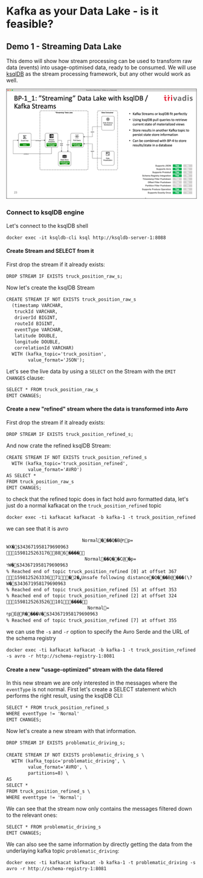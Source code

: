 # Kafka as your Data Lake - is it feasible?

## Demo 1 - Streaming Data Lake

This demo will show how stream processing can be used to transform raw data (events) into usage-optimised data, ready to be consumed. We will use [ksqlDB](http://ksqldb.io) as the stream processing framework, but any other would work as well.

![Alt Image Text](./images/demo-1-ksqldb.png "Demo 1 - KsqlDB")

### Connect to ksqlDB engine

Let's connect to the ksqlDB shell

```
docker exec -it ksqldb-cli ksql http://ksqldb-server-1:8088
```

#### Create Stream and SELECT from it

First drop the stream if it already exists:

```
DROP STREAM IF EXISTS truck_position_raw_s;
```

Now let's create the ksqlDB Stream

```
CREATE STREAM IF NOT EXISTS truck_position_raw_s 
  (timestamp VARCHAR, 
   truckId VARCHAR, 
   driverId BIGINT, 
   routeId BIGINT,
   eventType VARCHAR,
   latitude DOUBLE,
   longitude DOUBLE,
   correlationId VARCHAR)
  WITH (kafka_topic='truck_position',
        value_format='JSON');
```

Let's see the live data by using a `SELECT` on the Stream with the `EMIT CHANGES` clause:

```
SELECT * FROM truck_position_raw_s 
EMIT CHANGES;
```

#### Create a new "refined" stream where the data is transformed into Avro

First drop the stream if it already exists:

```
DROP STREAM IF EXISTS truck_position_refined_s;
```

And now crate the refined ksqlDB Stream:

```
CREATE STREAM IF NOT EXISTS truck_position_refined_s 
  WITH (kafka_topic='truck_position_refined',
        value_format='AVRO')
AS SELECT *
FROM truck_position_raw_s
EMIT CHANGES;
```

to check that the refined topic does in fact hold avro formatted data, let's just do a normal kafkacat on the `truck_position_refined` topic

```
docker exec -ti kafkacat kafkacat -b kafka-1 -t truck_position_refined
```

we can see that it is avro 

```
                            Normal���Q�B@ףp=
WX�$343671958179690963
1598125263176886����
                             Normal��Q��C@�p=
דW�$343671958179690963
% Reached end of topic truck_position_refined [0] at offset 367
159812526333671�ߩ�2Unsafe following distance�Q���B@���(\?W�$343671958179690963
% Reached end of topic truck_position_refined [5] at offset 353
% Reached end of topic truck_position_refined [2] at offset 324
1598125263526101����
                              Normal=
ףpE@R����V�$343671958179690963
% Reached end of topic truck_position_refined [7] at offset 355
```

we can use the `-s` and `-r` option to specify the Avro Serde and the URL of the schema registry

```
docker exec -ti kafkacat kafkacat -b kafka-1 -t truck_position_refined -s avro -r http://schema-registry-1:8081
```

#### Create a new "usage-optimized" stream with the data filered

In this new stream we are only interested in the messages where the `eventType` is not normal. First let's create a SELECT statement which performs the right result, using the ksqlDB CLI:

```
SELECT * FROM truck_position_refined_s 
WHERE eventType != 'Normal'
EMIT CHANGES;
```

Now let's create a new stream with that information. 

```
DROP STREAM IF EXISTS problematic_driving_s;

CREATE STREAM IF NOT EXISTS problematic_driving_s \
  WITH (kafka_topic='problematic_driving', \
        value_format='AVRO', \
        partitions=8) \
AS 
SELECT * 
FROM truck_position_refined_s \
WHERE eventtype != 'Normal';
```

We can see that the stream now only contains the messages filtered down to the relevant ones:

```
SELECT * FROM problematic_driving_s
EMIT CHANGES;
```

We can also see the same information by directly getting the data from the underlaying kafka topic `problematic_driving`:

```
docker exec -ti kafkacat kafkacat -b kafka-1 -t problematic_driving -s avro -r http://schema-registry-1:8081
```
